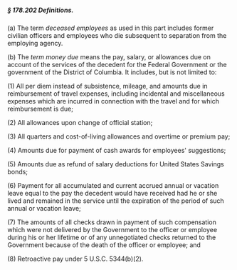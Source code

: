 ##### § 178.202 Definitions. #####

(a) The term *deceased employees* as used in this part includes former civilian officers and employees who die subsequent to separation from the employing agency.

(b) The *term money due* means the pay, salary, or allowances due on account of the services of the decedent for the Federal Government or the government of the District of Columbia. It includes, but is not limited to:

(1) All per diem instead of subsistence, mileage, and amounts due in reimbursement of travel expenses, including incidental and miscellaneous expenses which are incurred in connection with the travel and for which reimbursement is due;

(2) All allowances upon change of official station;

(3) All quarters and cost-of-living allowances and overtime or premium pay;

(4) Amounts due for payment of cash awards for employees' suggestions;

(5) Amounts due as refund of salary deductions for United States Savings bonds;

(6) Payment for all accumulated and current accrued annual or vacation leave equal to the pay the decedent would have received had he or she lived and remained in the service until the expiration of the period of such annual or vacation leave;

(7) The amounts of all checks drawn in payment of such compensation which were not delivered by the Government to the officer or employee during his or her lifetime or of any unnegotiated checks returned to the Government because of the death of the officer or employee; and

(8) Retroactive pay under 5 U.S.C. 5344(b)(2).